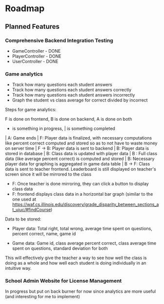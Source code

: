 # Roadmap

## Planned Features

 ### Comprehensive Backend Integration Testing
 - GameController - DONE
 - PlayerController - DONE
 - UserController - DONE

 ### Game analytics
 - Track how many questions each student answers
 - Track how many questions each student answers correctly
 - Track how many questions each student answers incorrectly
 - Graph the student vs class average for correct divided by incorrect

Steps for game analytics:

F is done on frontend, B is done on backend, A is done on both

- is something in progress, | is something completed

| A: Game ends
| F: Player data is finalized, with necessary computations like percent correct computed and stored so as to not have to waste money on server time
| F -> B: Player data is sent to backend
| B: Player data is stored in database
| B: Class data is updated with player data
| B : Full class data (like average percent correct) is computed and stored
| B: Necessary player data for graphing is aggregated in game data table
| B -> F: Class data is sent to teacher frontend. Leaderboard is still displayed on teacher's screen since it will be mirrored to the class
- F: Once teacher is done mirroring, they can click a button to display class data
- F: frontend displays class data in a horizontal bar graph (similar to the one used at https://waf.cs.illinois.edu/discovery/grade_disparity_between_sections_at_uiuc/#findCourse)

Data to be stored: 

- Player data: Total right, total wrong, average time spent on questions, percent correct, name, game id

- Game data: Game id, class average percent correct, class average time spent on questions, standard deviation for both

This will effectively give the teacher a way to see how well the class is doing as a whole and how well each student is doing individually in an intuitive way.

### School Admin Website for License Management

In progress but put on back burner for now since analytics are more useful (and interesting for me to implement)